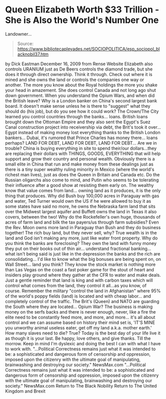 # Queen Elizabeth Worth $33 Trillion - She is Also the World's Number One 
Landowner...

> Source: https://www.bibliotecapleyades.net/SOCIOPOLITICA/esp_sociopol_blacknobil37.htm

by Dick Eastman
December 16, 2009
from Rense Website
Elizabeth also controls URANIUM just as De Beers controls the diamond trade, but she does it through direct ownership. Think it through. Check out where it is mined and she owns the land or controls the companies one way or another. The more you know about the Royal holdings the more you shake your head in amazement. She does control Canada and not long ago shut down government. When you understand the Opium Wars, and when did the British leave? Why is a London banker on China's second largest bank board. It doesn't make sense unless he is there to "suggest" what they should do (his job), but do you see how it could work?
The Crown/The City learned you control countries through the banks... loans.
British loans brought down the Ottoman Empire and they also sent the Egypt's Suez Canal construction project into receivership via debt, the Brit's took it over... Egypt instead of making money lost everything thanks to the British London bankers...
Dubai, it's rumored that Prince Charles has money there... loans perhaps? LAND FOR DEBT, LAND FOR DEBT, LAND FOR DEBT... Are we in trouble? China is buying everything in site to spend their/our dollars...they are replacing their dollars with THINGS, GOODS, EVERYTHING that will help support and grow their country and personal wealth.
Obviously there is a small elite in China that run and make money from these dealings just as there is a tiny super wealthy ruling minority in Mexico (where the world's richest man lives), just as does the Queen in Britain and Canada etc.
Do the Russian oligarchs also come to mind, and Putin who seems to be tolerating their influence after a good show at resisting them early on. The wealthy know that value comes from land... owning land as it produces, it is the only thing that produces.
Why did Bush buy 100,000 acres in Paraguay with gas and water, Ted Turner would own the US if he were allowed to buy it as some states have said no more, he owns the Nebraska farm land that sits over the Midwest largest aquifer and Buffett owns the land in Texas it also covers, between the two!
Why do the Rockefeller's own huge, thousands of acres of farm land and bilk the tax payers/us through farm subsidies?
Even the Rev. Moon owns more land in Paraguay than Bush and they do business together! The rich buy land, but they never sell, why? True wealth is in the land and God isn't making any more, just like water front property. Why do you think the banks are foreclosing?
They own the land with funny money they put on their books out of thin air... understand fractional banking... what isn't being said is just like in the depression the banks and the rich are consolidating... I'd like to know what the big bonuses are being spent on, on Wall Street... land you think?
They know the stock market is nothing more than Las Vegas on the coast a fast poker game for the stout of heart and insiders play ground where they gather at the CFR to water and make deals. Just a gentle reminder that land is king and with carbon taxes which will control what comes from the land, they control it all...as you know, of course. Remember the military "control the land in Afghanistan" where 95% of the world's poppy fields (land) is located and with cheap labor... and completely control of the traffic.
The Brit's (Queen) and NATO are guarding the South where they are located... Opium War?
The business is making money on the serfs backs and there is never enough, never, like a fire the elite need to be constantly feed more, and more, and more... it's all about control and we can assume based on history their mind set is,
'IT'S MINE you unworthy animal useless eater, get off my land a.k.a. mother earth.'
How many slaves need to die? True? Today is the best day of your life live it as though it is your last. Be happy, love others, and give thanks. Till the morrow. Keep in mind I'm dyslexic and doing the best I can with what I have to work with.
"...Political Correctness remains just what it was intended to be: a sophisticated and dangerous form of censorship and oppression, imposed upon the citizenry with the ultimate goal of manipulating, brainwashing and destroying our society." NewsMax.com
"...Political Correctness remains just what it was intended to be: a sophisticated and dangerous form of censorship and oppression, imposed upon the citizenry with the ultimate goal of manipulating, brainwashing and destroying our society."
NewsMax.com
Return to The Black Nobility
Return to The United Kingdom and Brexit
